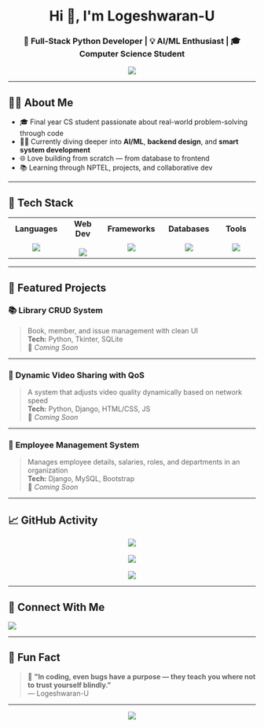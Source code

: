 <!-- Profile Header -->
<h1 align="center">Hi 👋, I'm Logeshwaran-U</h1>
<h3 align="center">🚀 Full-Stack Python Developer | 💡 AI/ML Enthusiast | 🎓 Computer Science Student</h3>

<p align="center">
  <img src="https://readme-typing-svg.herokuapp.com?font=Fira+Code&size=22&pause=1000&color=00C2FF&center=true&vCenter=true&width=500&lines=Code.+Build.+Repeat.;Lover+of+logic+%26+clean+designs.;Always+learning+something+new."/>
</p>

---

## 🧑‍💻 About Me

- 🎓 Final year CS student passionate about real-world problem-solving through code  
- 👨‍💻 Currently diving deeper into **AI/ML**, **backend design**, and **smart system development**  
- 🌐 Love building from scratch — from database to frontend  
- 📚 Learning through NPTEL, projects, and collaborative dev  

---

## 🔧 Tech Stack

<div align="center">

<table>
<tr>
<td align="center" width="140">
  <b>Languages</b><br><br>
  <img src="https://skillicons.dev/icons?i=python,java,cpp,c" /><br>
</td>
<td align="center" width="140">
  <b>Web Dev</b><br><br>
  <img src="https://skillicons.dev/icons?i=html,css,js,react,bootstrap" /><br>
</td>
<td align="center" width="140">
  <b>Frameworks</b><br><br>
  <img src="https://skillicons.dev/icons?i=django" /><br>
</td>
<td align="center" width="140">
  <b>Databases</b><br><br>
  <img src="https://skillicons.dev/icons?i=mysql,mongodb" /><br>
</td>
<td align="center" width="140">
  <b>Tools</b><br><br>
  <img src="https://skillicons.dev/icons?i=git,github,vscode" /><br>
</td>
</tr>
</table>

</div>

---

## 🌟 Featured Projects

### 📚 **Library CRUD System**  
> Book, member, and issue management with clean UI  
**Tech:** Python, Tkinter, SQLite  
🔗 *Coming Soon*

---

### 🎥 **Dynamic Video Sharing with QoS**  
> A system that adjusts video quality dynamically based on network speed  
**Tech:** Python, Django, HTML/CSS, JS  
🔗 *Coming Soon*

---

### 👥 **Employee Management System**  
> Manages employee details, salaries, roles, and departments in an organization  
**Tech:** Django, MySQL, Bootstrap  
🔗 *Coming Soon*

---

## 📈 GitHub Activity

<p align="center">
  <img src="https://github-readme-streak-stats.herokuapp.com?user=logeshwaran-u&theme=dark&hide_border=true" />
  <br><br>
  <img src="https://github-readme-stats.vercel.app/api?username=logeshwaran-u&show_icons=true&theme=dark&hide_border=true" />
  <br><br>
  <img src="https://github-readme-stats.vercel.app/api/top-langs/?username=logeshwaran-u&layout=compact&theme=dark&hide_border=true" />
</p>

---

## 🔗 Connect With Me

<p align="left">
  <a href="https://www.linkedin.com/in/logeshwaran-u/" target="_blank">
    <img src="https://img.shields.io/badge/LinkedIn-0077B5?style=for-the-badge&logo=linkedin&logoColor=white"/>
  </a>
</p>

---

## 💬 Fun Fact

> 🧠 **"In coding, even bugs have a purpose — they teach you where not to trust yourself blindly."**  
> — Logeshwaran-U

---

<p align="center">
  <img src="https://quotes-github-readme.vercel.app/api?type=horizontal&theme=dark" />
</p>
